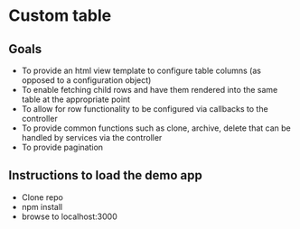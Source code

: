 # Custom table #

## Goals ##

* To provide an html view template to configure table columns (as opposed to a configuration object)
* To enable fetching child rows and have them rendered into the same table at the appropriate point
* To allow for row functionality to be configured via callbacks to the controller
* To provide common functions such as clone, archive, delete that can be handled by services via the controller
* To provide pagination


## Instructions to load the demo app ##

* Clone repo
* npm install
* browse to localhost:3000